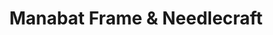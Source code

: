 ---
title: "Manabat Frame & Needlecraft"
url: /tarlac/manabat-frame-und-needlecraft/
shop: Rahmen
---